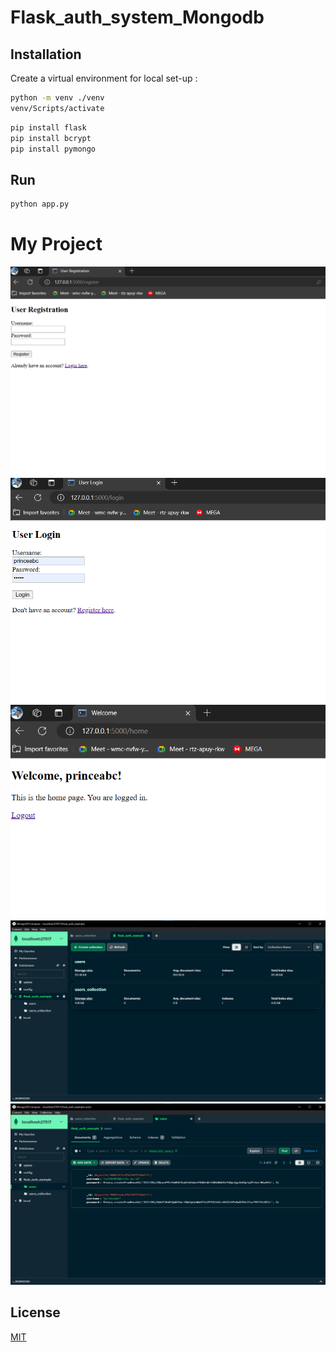 # Flask_auth_system_Mongodb


## Installation

Create a virtual environment for local set-up :
```bash
python -m venv ./venv
venv/Scripts/activate
```
```bash
pip install flask
pip install bcrypt
pip install pymongo
```
## Run 

```bash
python app.py
```
# My Project

![Register Page](static/Register.png)
![login Page](static/loginpage.png)
![home Page](static/homepage.png)
![mongodb compass page](static/mongodb.jpg)
![user dataset ](static/userdataset.jpg)


## License

[MIT](https://choosealicense.com/licenses/mit/)
